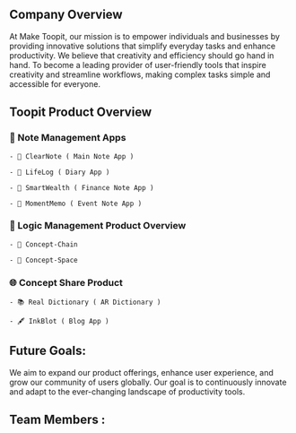 ## Company Overview
At Make Toopit, our mission is to empower individuals and businesses by providing innovative solutions that simplify everyday tasks and enhance productivity.
We believe that creativity and efficiency should go hand in hand.
To become a leading provider of user-friendly tools that inspire creativity and streamline workflows, making complex tasks simple and accessible for everyone.

## Toopit Product Overview
### 📝 Note Management Apps
    - 📝 ClearNote ( Main Note App )
    
    - 📖 LifeLog ( Diary App )
    
    - 📒 SmartWealth ( Finance Note App )

    - 🎉 MomentMemo ( Event Note App )
  
### 🧠 Logic Management Product Overview
    - 🔗 Concept-Chain
    
    - 🌌 Concept-Space

### 🌐 Concept Share Product
    - 📚 Real Dictionary ( AR Dictionary )
    
    - 🖋️ InkBlot ( Blog App )

## Future Goals:

We aim to expand our product offerings, enhance user experience, and grow our community of users globally.
Our goal is to continuously innovate and adapt to the ever-changing landscape of productivity tools.

## Team Members :
<!--

**Here are some ideas to get you started:**

🙋‍♀️ A short introduction - what is your organization all about?
🌈 Contribution guidelines - how can the community get involved?
👩‍💻 Useful resources - where can the community find your docs? Is there anything else the community should know?
🍿 Fun facts - what does your team eat for breakfast?
🧙 Remember, you can do mighty things with the power of [Markdown](https://docs.github.com/github/writing-on-github/getting-started-with-writing-and-formatting-on-github/basic-writing-and-formatting-syntax)
-->
